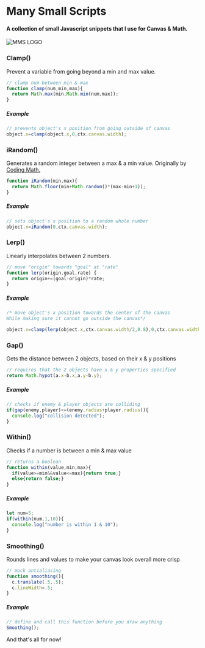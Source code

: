 # Many Small Scripts

#### A collection of small Javascript snippets that I use for Canvas & Math.

![MMS LOGO](https://i.imgur.com/OXoWcya.png)

### Clamp()

Prevent a variable from going beyond a min and max value.

```js
// clamp num between min & max
function clamp(num,min,max){
  return Math.max(min,Math.min(num,max));
}
```

##### Example

```js
// prevents object's x position from going outside of canvas
object.x=clamp(object.x,0,ctx.canvas.width);
```

### iRandom()

Generates a random integer between a max & a min value. Originally by [Coding Math.](https://www.youtube.com/user/codingmath)

```js
function iRandom(min,max){
  return Math.floor(min+Math.random()*(max-min+1));
}
```

##### Example

```js
// sets object's x position to a random whole number
object.x=iRandom(0,ctx.canvas.width);
```

### Lerp()

Linearly interpolates between 2 numbers.

```js
// move "origin" towards "goal" at "rate"
function lerp(origin,goal,rate) {
  return origin+=(goal-origin)*rate;
}
```

##### Example

```js
/* move object's x position towards the center of the canvas
While making sure it cannot go outside the canvas*/

object.x=clamp(lerp(object.x,ctx.canvas.width/2,0.8),0,ctx.canvas.width);
```

### Gap()

Gets the distance between 2 objects, based on their x & y positions

```js
// requires that the 2 objects have x & y properties specified
return Math.hypot(a.x-b.x,a.y-b.y);
```

##### Example

```js
// checks if enemy & player objects are colliding
if(gap(enemy,player)<=(enemy.radius+player.radius)){
  console.log("collision detected");
}
```

### Within()


Checks if a number is between a min & max value

```js
// returns a boolean
function within(value,min,max){
  if(value>=min&&value<=max){return true;}
  else{return false;}
}
```

##### Example

```js
let num=5;
if(within(num,1,10)){
  console.log("number is within 1 & 10");
}
```

### Smoothing()

Rounds lines and values to make your canvas look overall more crisp

```js
// mock antialiasing
function smoothing(){
  c.translate(.5,.5);
  c.lineWidth=.5;
}
```

##### Example

```js
// define and call this function before you draw anything 
Smoothing();
```


And that's all for now!